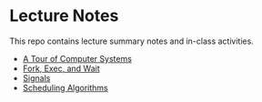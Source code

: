 # Lecture Notes

This repo contains lecture summary notes and in-class activities.

* [A Tour of Computer Systems](01-tour.md)
* [Fork, Exec, and Wait](02-fork-exec-wait.md)
* [Signals](03-signals.md)
* [Scheduling Algorithms](04-scheduling.md)
